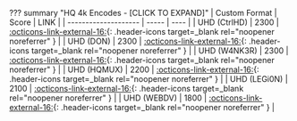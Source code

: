 ??? summary "HQ 4k Encodes - [CLICK TO EXPAND]"
    | Custom Format        | Score | LINK |
    | -------------------- | ----- | ---- |
    | UHD (CtrlHD)         | 2300  | [:octicons-link-external-16:](https://raw.githubusercontent.com/TRaSH-/Guides/master/docs/json/radarr/uhd-ctrlhd.json){: .header-icons target=_blank rel="noopener noreferrer" } |
    | UHD (DON)            | 2300  | [:octicons-link-external-16:](https://raw.githubusercontent.com/TRaSH-/Guides/master/docs/json/radarr/uhd-don.json){: .header-icons target=_blank rel="noopener noreferrer" } |
    | UHD (W4NK3R)         | 2300  | [:octicons-link-external-16:](https://raw.githubusercontent.com/TRaSH-/Guides/master/docs/json/radarr/uhd-w4nk3r.json){: .header-icons target=_blank rel="noopener noreferrer" } |
    | UHD (HQMUX)          | 2200  | [:octicons-link-external-16:](https://raw.githubusercontent.com/TRaSH-/Guides/master/docs/json/radarr/uhd-hqmux.json){: .header-icons target=_blank rel="noopener noreferrer" } |
    | UHD (LEGi0N)         | 2100  | [:octicons-link-external-16:](https://raw.githubusercontent.com/TRaSH-/Guides/master/docs/json/radarr/uhd-legi0n.json){: .header-icons target=_blank rel="noopener noreferrer" } |
    | UHD (WEBDV)          | 1800  | [:octicons-link-external-16:](https://raw.githubusercontent.com/TRaSH-/Guides/master/docs/json/radarr/uhd-webdv.json){: .header-icons target=_blank rel="noopener noreferrer" } |
